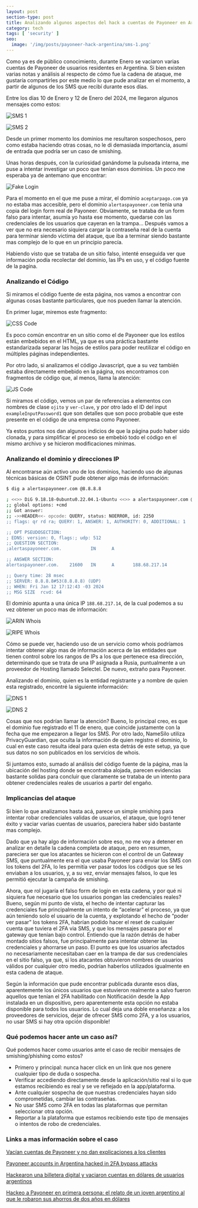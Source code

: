 ```yaml
---
layout: post
section-type: post
title: Analizando algunos aspectos del hack a cuentas de Payoneer en Argentina
category: tech
tags: [ 'security' ]
seo:
  image: '/img/posts/payoneer-hack-argentina/sms-1.png'
---
```


Como ya es de público conocimiento, durante Enero se vaciaron varias cuentas de Payoneer de usuarios residentes en Argentina. Si bien existen varias notas y análisis al respecto de cómo fue la cadena de ataque, me gustaría compartirles por este medio lo que pude analizar en el momento, a partir de algunos de los SMS que recibí durante esos días.

Entre los días 10 de Enero y 12 de Enero del 2024, me llegaron algunos mensajes como estos:

![SMS 1](/img/posts/payoneer-hack-argentina/sms-1.png)

![SMS 2](/img/posts/payoneer-hack-argentina/sms-2.png)

Desde un primer momento los dominios me resultaron sospechosos, pero como estaba haciendo otras cosas, no le di demasiada importancia, asumí de entrada que podría ser un caso de smishing.

Unas horas después, con la curiosidad ganándome la pulseada interna, me puse a intentar investigar un poco que tenían esos dominios. Un poco me esperaba ya de antemano que encontrar:

![Fake Login](/img/posts/payoneer-hack-argentina/fake-login.png)

Para el momento en el que me puse a mirar, el dominio `aceptarpago.com` ya no estaba mas accesible, pero el dominio `alertaspayoneer.com` tenia una copia del login form real de Payoneer. Obviamente, se trataba de un form falso para intentar, asumía yo hasta ese momento, quedarse con las credenciales de los usuarios que cayeran en la trampa… Después vamos a ver que no era necesario siquiera cargar la contraseña real de la cuenta para terminar siendo victima del ataque, que iba a terminar siendo bastante mas complejo de lo que en un principio parecía.

Habiendo visto que se trataba de un sitio falso, intenté enseguida ver que información podía recolectar del dominio, las IPs en uso, y el código fuente de la pagina.

### Analizando el Código

Si miramos el código fuente de esta página, nos vamos a encontrar con algunas cosas bastante particulares, que nos pueden llamar la atención.

En primer lugar, miremos este fragmento:

![CSS Code](/img/posts/payoneer-hack-argentina/code-css.png)

Es poco común encontrar en un sitio como el de Payoneer que los estilos están embebidos en el HTML, ya que es una práctica bastante estandarizada separar las hojas de estilos para poder reutilizar el código en múltiples páginas independientes.

Por otro lado, si analizamos el código Javascript, que a su vez también estaba directamente embebido en la página, nos encontramos con fragmentos de código que, al menos, llama la atención:

![JS Code](/img/posts/payoneer-hack-argentina/code-js.png)

Si miramos el código, vemos un par de referencias a elementos con nombres de clase `ojito` y `ver-clave`, y por otro lado el ID del input `exampleInputPassword1` que son detalles que son poco probable que este presente en el código de una empresa como Payoneer.

Ya estos puntos nos dan algunos indicios de que la página pudo haber sido clonada, y para simplificar el proceso se embebió todo el código en el mismo archivo y se hicieron modificaciones mínimas.

### Analizando el dominio y direcciones IP

Al encontrarse aún activo uno de los dominios, haciendo uso de algunas técnicas básicas de OSINT pude obtener algo más de información:

```bash
$ dig a alertaspayoneer.com @8.8.8.8

; <<>> DiG 9.18.18-0ubuntu0.22.04.1-Ubuntu <<>> a alertaspayoneer.com @8.8.8.8
;; global options: +cmd
;; Got answer:
;; ->>HEADER<<- opcode: QUERY, status: NOERROR, id: 2250
;; flags: qr rd ra; QUERY: 1, ANSWER: 1, AUTHORITY: 0, ADDITIONAL: 1

;; OPT PSEUDOSECTION:
; EDNS: version: 0, flags:; udp: 512
;; QUESTION SECTION:
;alertaspayoneer.com.           IN      A

;; ANSWER SECTION:
alertaspayoneer.com.    21600   IN      A       188.68.217.14

;; Query time: 28 msec
;; SERVER: 8.8.8.8#53(8.8.8.8) (UDP)
;; WHEN: Fri Jan 12 17:12:43 -03 2024
;; MSG SIZE  rcvd: 64
```

El dominio apunta a una única IP `188.68.217.14`, de la cual podemos a su vez obtener un poco mas de información:

![ARIN Whois](/img/posts/payoneer-hack-argentina/arin-whois.png)

![RIPE Whois](/img/posts/payoneer-hack-argentina/ripe-whois.png)

Cómo se puede ver, haciendo uso de un servicio como whois podríamos intentar obtener algo mas de información acerca de las entidades que tienen control sobre los rangos de IPs a los que pertenece esa dirección, determinando que se trata de una IP asignada a Rusia, puntualmente a un proveedor de Hosting llamado Selectel. De nuevo, extraño para Payoneer.

Analizando el dominio, quien es la entidad registrante y a nombre de quien esta registrado, encontré la siguiente información:

![DNS 1](/img/posts/payoneer-hack-argentina/dns-1.png)

![DNS 2](/img/posts/payoneer-hack-argentina/dns-2.png)

Cosas que nos podrían llamar la atención? Bueno, lo principal creo, es que el dominio fue registrado el 11 de enero, que coincide justamente con la fecha que me empezaron a llegar los SMS. Por otro lado, NameSilo utiliza PrivacyGuardian, que oculta la información de quien registro el dominio, lo cual en este caso resulta ideal para quien esta detrás de este setup, ya que sus datos no son publicados en los servicios de whois.

Si juntamos esto, sumado al análisis del código fuente de la página, mas la ubicación del hosting donde se encontraba alojada, parecen evidencias bastante solidas para concluir que claramente se trataba de un intento para obtener credenciales reales de usuarios a partir del engaño.

### Implicancias del ataque

Si bien lo que analizamos hasta acá, parece un simple smishing para intentar robar credenciales validas de usuarios, el ataque, que logró tener éxito y vaciar varias cuentas de usuarios, pareciera haber sido bastante mas complejo.

Dado que ya hay algo de información sobre eso, no me voy a detener en analizar en detalle la cadena completa de ataque, pero en resumen, pareciera ser que los atacantes se hicieron con el control de un Gateway SMS, que puntualmente era el que usaba Payoneer para enviar los SMS con los tokens del 2FA, lo les permitía ver pasar todos los códigos que se les enviaban a los usuarios, y, a su vez, enviar mensajes falsos, lo que les permitió ejecutar la campaña de smishing.

Ahora, que rol jugaría el falso form de login en esta cadena, y por qué ni siquiera fue necesario que los usuarios pongan las credenciales reales? Bueno, según mi punto de vista, el hecho de intentar capturar las credenciales fue principalmente un intento de “acelerar” el proceso, ya que aún teniendo solo el usuario de la cuenta, y explotando el hecho de “poder ver pasar” los tokens 2FA, habrían podido hacer el reset de cualquier cuenta que tuviera el 2FA via SMS, y que los mensajes pasara por el gateway que tenían bajo control. Entiendo que la razón detrás de haber montado sitios falsos, fue principalmente para intentar obtener las credenciales y ahorrarse un paso. El punto es que los usuarios afectados no necesariamente necesitaban caer en la trampa de dar sus credenciales en el sitio falso, ya que, si los atacantes obtuvieron nombres de usuarios válidos por cualquier otro medio, podrían haberlos utilizados igualmente en esta cadena de ataque.

Según la información que pude encontrar publicada durante esos días, aparentemente los únicos usuarios que estuvieron realmente a salvo fueron aquellos que tenían el 2FA habilitado con Notificación desde la App instalada en un dispositivo, pero aparentemente esta opción no estaba disponible para todos los usuarios. Lo cual deja una doble enseñanza: a los proveedores de servicios, dejar de ofrecer SMS como 2FA, y a los usuarios, no usar SMS si hay otra opción disponible!

### Qué podemos hacer ante un caso así?

Qué podemos hacer como usuarios ante el caso de recibir mensajes de smishing/phishing como estos?

- Primero y principal: nunca hacer click en un link que nos genere cualquier tipo de duda o sospecha.
- Verificar accediendo directamente desde la aplicación/sitio real si lo que estamos recibiendo es real y se ve reflejado en la app/plataforma.
- Ante cualquier sospecha de que nuestras credenciales hayan sido comprometidas, cambiar las contraseñas.
- No usar SMS como 2FA en todas las plataformas que permitan seleccionar otra opción.
- Reportar a la plataforma que estamos recibiendo este tipo de mensajes o intentos de robo de credenciales.

### Links a mas información sobre el caso

[Vacían cuentas de Payoneer y no dan explicaciones a los clientes](https://blog.segu-info.com.ar/2024/01/vacian-cuentas-de-payoneer-y-no-dan.html)

[Payoneer accounts in Argentina hacked in 2FA bypass attacks](https://www.bleepingcomputer.com/news/security/payoneer-accounts-in-argentina-hacked-in-2fa-bypass-attacks/)

[Hackearon una billetera digital y vaciaron cuentas en dólares de usuarios argentinos](https://www.infobae.com/economia/2024/01/19/hackearon-una-billetera-digital-y-vaciaron-cuentas-en-dolares-de-usuarios-argentinos/)

[Hackeo a Payoneer en primera persona: el relato de un joven argentino al que le robaron sus ahorros de dos años en dólares](https://www.infobae.com/economia/2024/01/19/hackeo-a-payoneer-en-primera-persona-el-relato-de-un-joven-argentino-al-que-le-robaron-sus-ahorros-de-dos-anos-en-dolares/)
